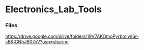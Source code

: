 # Electronics_Lab_Tools
### Files
https://drive.google.com/drive/folders/19V7AKOmoPyrbmIwI6r-sBKiGNhJB07oV?usp=sharing
